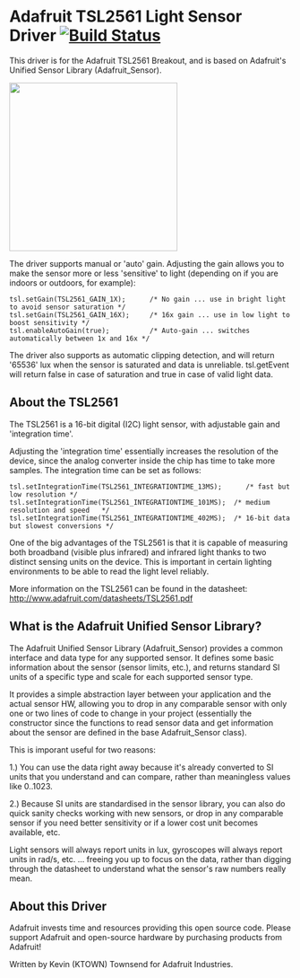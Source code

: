 # Adafruit TSL2561 Light Sensor Driver  [![Build Status](https://travis-ci.com/adafruit/Adafruit_TSL2561.svg?branch=master)](https://travis-ci.com/adafruit/Adafruit_TSL2561)

This driver is for the Adafruit TSL2561 Breakout, and is based on Adafruit's Unified Sensor Library (Adafruit_Sensor).

<img src="https://cdn-shop.adafruit.com/970x728/439-00.jpg" height="300"/>


The driver supports manual or 'auto' gain. Adjusting the gain allows you to make the sensor more or less 'sensitive' to light (depending on if you are indoors or outdoors, for example):
```
tsl.setGain(TSL2561_GAIN_1X);      /* No gain ... use in bright light to avoid sensor saturation */
tsl.setGain(TSL2561_GAIN_16X);     /* 16x gain ... use in low light to boost sensitivity */
tsl.enableAutoGain(true);          /* Auto-gain ... switches automatically between 1x and 16x */
```

The driver also supports as automatic clipping detection, and will return '65536' lux when the sensor is saturated and data is unreliable. tsl.getEvent will return false in case of saturation and true in case of valid light data.

## About the TSL2561 ##

The TSL2561 is a 16-bit digital (I2C) light sensor, with adjustable gain and 'integration time'.  

Adjusting the 'integration time' essentially increases the resolution of the device, since the analog converter inside the chip has time to take more samples.  The integration time can be set as follows:
```
tsl.setIntegrationTime(TSL2561_INTEGRATIONTIME_13MS);      /* fast but low resolution */
tsl.setIntegrationTime(TSL2561_INTEGRATIONTIME_101MS);  /* medium resolution and speed   */
tsl.setIntegrationTime(TSL2561_INTEGRATIONTIME_402MS);  /* 16-bit data but slowest conversions */
```

One of the big advantages of the TSL2561 is that it is capable of measuring both broadband (visible plus infrared) and infrared light thanks to two distinct sensing units on the device.  This is important in certain lighting environments to be able to read the light level reliably.

More information on the TSL2561 can be found in the datasheet: http://www.adafruit.com/datasheets/TSL2561.pdf

## What is the Adafruit Unified Sensor Library? ##

The Adafruit Unified Sensor Library (Adafruit_Sensor) provides a common interface and data type for any supported sensor.  It defines some basic information about the sensor (sensor limits, etc.), and returns standard SI units of a specific type and scale for each supported sensor type.

It provides a simple abstraction layer between your application and the actual sensor HW, allowing you to drop in any comparable sensor with only one or two lines of code to change in your project (essentially the constructor since the functions to read sensor data and get information about the sensor are defined in the base Adafruit_Sensor class).

This is imporant useful for two reasons:

1.) You can use the data right away because it's already converted to SI units that you understand and can compare, rather than meaningless values like 0..1023.

2.) Because SI units are standardised in the sensor library, you can also do quick sanity checks working with new sensors, or drop in any comparable sensor if you need better sensitivity or if a lower cost unit becomes available, etc. 

Light sensors will always report units in lux, gyroscopes will always report units in rad/s, etc. ... freeing you up to focus on the data, rather than digging through the datasheet to understand what the sensor's raw numbers really mean.

## About this Driver ##

Adafruit invests time and resources providing this open source code.  Please support Adafruit and open-source hardware by purchasing products from Adafruit!

Written by Kevin (KTOWN) Townsend for Adafruit Industries.

